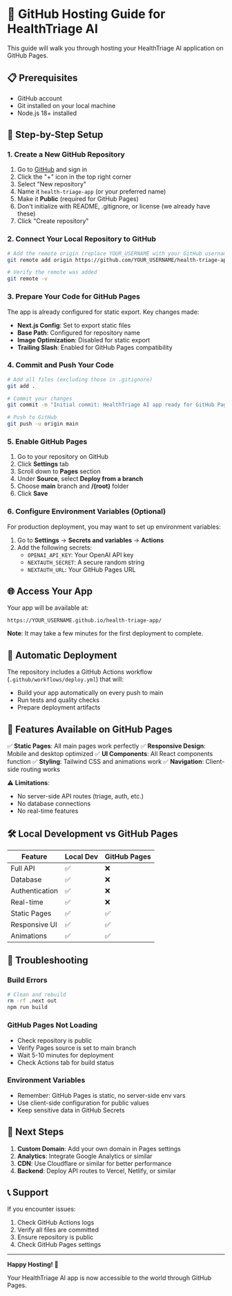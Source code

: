 # 🚀 GitHub Hosting Guide for HealthTriage AI

This guide will walk you through hosting your HealthTriage AI application on GitHub Pages.

## 📋 Prerequisites

- GitHub account
- Git installed on your local machine
- Node.js 18+ installed

## 🔧 Step-by-Step Setup

### 1. Create a New GitHub Repository

1. Go to [GitHub](https://github.com) and sign in
2. Click the "+" icon in the top right corner
3. Select "New repository"
4. Name it `health-triage-app` (or your preferred name)
5. Make it **Public** (required for GitHub Pages)
6. Don't initialize with README, .gitignore, or license (we already have these)
7. Click "Create repository"

### 2. Connect Your Local Repository to GitHub

```bash
# Add the remote origin (replace YOUR_USERNAME with your GitHub username)
git remote add origin https://github.com/YOUR_USERNAME/health-triage-app.git

# Verify the remote was added
git remote -v
```

### 3. Prepare Your Code for GitHub Pages

The app is already configured for static export. Key changes made:

- **Next.js Config**: Set to export static files
- **Base Path**: Configured for repository name
- **Image Optimization**: Disabled for static export
- **Trailing Slash**: Enabled for GitHub Pages compatibility

### 4. Commit and Push Your Code

```bash
# Add all files (excluding those in .gitignore)
git add .

# Commit your changes
git commit -m "Initial commit: HealthTriage AI app ready for GitHub Pages"

# Push to GitHub
git push -u origin main
```

### 5. Enable GitHub Pages

1. Go to your repository on GitHub
2. Click **Settings** tab
3. Scroll down to **Pages** section
4. Under **Source**, select **Deploy from a branch**
5. Choose **main** branch and **/(root)** folder
6. Click **Save**

### 6. Configure Environment Variables (Optional)

For production deployment, you may want to set up environment variables:

1. Go to **Settings** → **Secrets and variables** → **Actions**
2. Add the following secrets:
   - `OPENAI_API_KEY`: Your OpenAI API key
   - `NEXTAUTH_SECRET`: A secure random string
   - `NEXTAUTH_URL`: Your GitHub Pages URL

## 🌐 Access Your App

Your app will be available at:
```
https://YOUR_USERNAME.github.io/health-triage-app/
```

**Note**: It may take a few minutes for the first deployment to complete.

## 🔄 Automatic Deployment

The repository includes a GitHub Actions workflow (`.github/workflows/deploy.yml`) that will:

- Build your app automatically on every push to main
- Run tests and quality checks
- Prepare deployment artifacts

## 📱 Features Available on GitHub Pages

✅ **Static Pages**: All main pages work perfectly
✅ **Responsive Design**: Mobile and desktop optimized
✅ **UI Components**: All React components function
✅ **Styling**: Tailwind CSS and animations work
✅ **Navigation**: Client-side routing works

⚠️ **Limitations**:
- No server-side API routes (triage, auth, etc.)
- No database connections
- No real-time features

## 🛠️ Local Development vs GitHub Pages

| Feature | Local Dev | GitHub Pages |
|---------|-----------|--------------|
| Full API | ✅ | ❌ |
| Database | ✅ | ❌ |
| Authentication | ✅ | ❌ |
| Real-time | ✅ | ❌ |
| Static Pages | ✅ | ✅ |
| Responsive UI | ✅ | ✅ |
| Animations | ✅ | ✅ |

## 🔧 Troubleshooting

### Build Errors
```bash
# Clean and rebuild
rm -rf .next out
npm run build
```

### GitHub Pages Not Loading
- Check repository is public
- Verify Pages source is set to main branch
- Wait 5-10 minutes for deployment
- Check Actions tab for build status

### Environment Variables
- Remember: GitHub Pages is static, no server-side env vars
- Use client-side configuration for public values
- Keep sensitive data in GitHub Secrets

## 🚀 Next Steps

1. **Custom Domain**: Add your own domain in Pages settings
2. **Analytics**: Integrate Google Analytics or similar
3. **CDN**: Use Cloudflare or similar for better performance
4. **Backend**: Deploy API routes to Vercel, Netlify, or similar

## 📞 Support

If you encounter issues:
1. Check GitHub Actions logs
2. Verify all files are committed
3. Ensure repository is public
4. Check GitHub Pages settings

---

**Happy Hosting! 🎉**

Your HealthTriage AI app is now accessible to the world through GitHub Pages.
